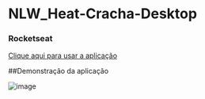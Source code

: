 # NLW_Heat-Cracha-Desktop

### Rocketseat

<a href="https://nlw-heat-cracha-desktop.netlify.app/">Clique aqui para usar a aplicação</a>

##Demonstração da aplicação

![image](https://user-images.githubusercontent.com/33943534/147028569-c901bd07-fbac-4adb-9fd3-34fe448f3375.png)


